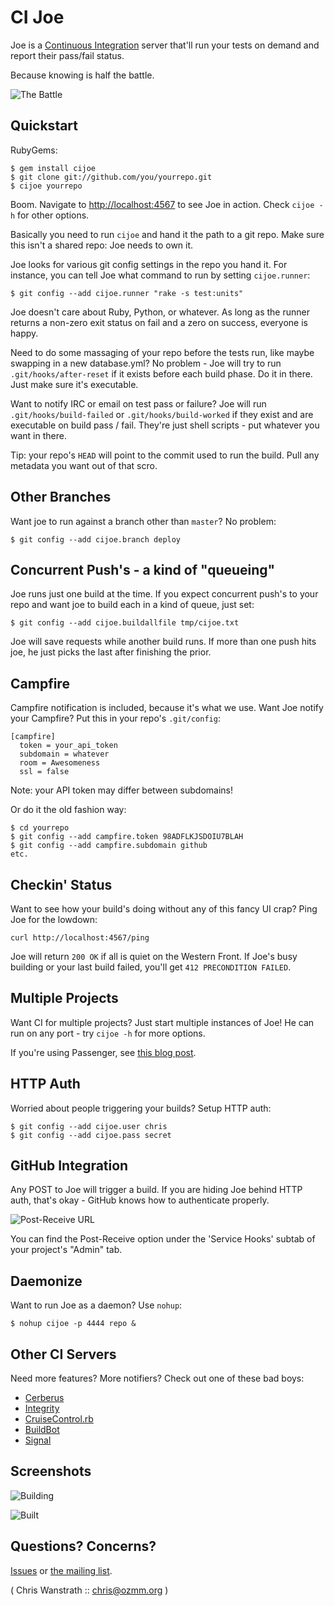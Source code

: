 CI Joe
======

Joe is a [Continuous
Integration](http://en.wikipedia.org/wiki/Continuous_integration)
server that'll run your tests on demand and report their pass/fail status.

Because knowing is half the battle.

![The Battle](http://img.skitch.com/20090805-g4a2qhttwij8n2jr9t552efn3k.png)

Quickstart
----------

RubyGems:

    $ gem install cijoe
    $ git clone git://github.com/you/yourrepo.git
    $ cijoe yourrepo

Boom. Navigate to <http://localhost:4567> to see Joe in action.
Check `cijoe -h` for other options.

Basically you need to run `cijoe` and hand it the path to a git
repo. Make sure this isn't a shared repo: Joe needs to own it.

Joe looks for various git config settings in the repo you hand it. For
instance, you can tell Joe what command to run by setting
`cijoe.runner`:

    $ git config --add cijoe.runner "rake -s test:units"

Joe doesn't care about Ruby, Python, or whatever. As long as the
runner returns a non-zero exit status on fail and a zero on success,
everyone is happy.

Need to do some massaging of your repo before the tests run, like
maybe swapping in a new database.yml? No problem - Joe will try to
run `.git/hooks/after-reset` if it exists before each build phase.
Do it in there. Just make sure it's executable.

Want to notify IRC or email on test pass or failure? Joe will run
`.git/hooks/build-failed` or `.git/hooks/build-worked` if they exist
and are executable on build pass / fail. They're just shell scripts -
put whatever you want in there.

Tip: your repo's `HEAD` will point to the commit used to run the
build. Pull any metadata you want out of that scro.


Other Branches
----------------------

Want joe to run against a branch other than `master`? No problem:

    $ git config --add cijoe.branch deploy


Concurrent Push's - a kind of "queueing"
----------------------------------------

Joe runs just one build at the time. If you expect concurrent push's
to your repo and want joe to build each in a kind of queue, just set:

    $ git config --add cijoe.buildallfile tmp/cijoe.txt

Joe will save requests while another build runs. If more than one push
hits joe, he just picks the last after finishing the prior.


Campfire
-------------

Campfire notification is included, because it's what we use. Want Joe
notify your Campfire? Put this in your repo's `.git/config`:

    [campfire]
      token = your_api_token
      subdomain = whatever
      room = Awesomeness
      ssl = false

Note: your API token may differ between subdomains!

Or do it the old fashion way:

    $ cd yourrepo
    $ git config --add campfire.token 98ADFLKJSDOIU7BLAH
    $ git config --add campfire.subdomain github
    etc.


Checkin' Status
----------------------

Want to see how your build's doing without any of this fancy UI crap?
Ping Joe for the lowdown:

    curl http://localhost:4567/ping

Joe will return `200 OK` if all is quiet on the Western Front. If
Joe's busy building or your last build failed, you'll get `412
PRECONDITION FAILED`.


Multiple Projects
------------------------

Want CI for multiple projects? Just start multiple instances of Joe!
He can run on any port - try `cijoe -h` for more options.

If you're using Passenger, see [this blog post](http://chrismdp.github.com/2010/03/multiple-ci-joes-with-rack-and-passenger/).


HTTP Auth
----------------

Worried about people triggering your builds? Setup HTTP auth:

    $ git config --add cijoe.user chris
    $ git config --add cijoe.pass secret


GitHub Integration
--------------------------

Any POST to Joe will trigger a build. If you are hiding Joe behind
HTTP auth, that's okay - GitHub knows how to authenticate properly.

![Post-Receive URL](http://img.skitch.com/20090806-d2bxrk733gqu8m11tf4kyir5d8.png)

You can find the Post-Receive option under the 'Service Hooks' subtab
of your project's "Admin" tab.


Daemonize
----------------

Want to run Joe as a daemon? Use `nohup`:

    $ nohup cijoe -p 4444 repo &


Other CI Servers
------------------------

Need more features? More notifiers? Check out one of these bad boys:

* [Cerberus](http://cerberus.rubyforge.org/)
* [Integrity](http://integrityapp.com/)
* [CruiseControl.rb](http://cruisecontrolrb.thoughtworks.com/)
* [BuildBot](http://buildbot.net/trac)
* [Signal](http://www.github.com/dcrec1/signal)


Screenshots
------------------

![Building](http://img.skitch.com/20090806-ryw34ksi5ixnrdwxcptqy28iy7.png)

![Built](http://img.skitch.com/20090806-f7j3r65yecaq13hdcxqwtc5krd.)


Questions? Concerns?
---------------------------------

[Issues](http://github.com/defunkt/cijoe/issues) or [the mailing list](http://groups.google.com/group/cijoe).


( Chris Wanstrath :: chris@ozmm.org )
